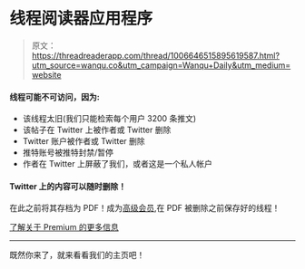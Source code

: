# 线程阅读器应用程序

> 原文：<https://threadreaderapp.com/thread/1006646515895619587.html?utm_source=wanqu.co&utm_campaign=Wanqu+Daily&utm_medium=website>

#### 线程可能不可访问，因为:

*   该线程太旧(我们只能检索每个用户 3200 条推文)
*   该帖子在 Twitter 上被作者或 Twitter 删除
*   Twitter 账户被作者或 Twitter 删除
*   推特账号被推特封禁/暂停
*   作者在 Twitter 上屏蔽了我们，或者这是一个私人帐户

#### Twitter 上的内容可以随时删除！

在此之前将其存档为 PDF！成为[高级会员](/premium),在 PDF 被删除之前保存好的线程！

[了解关于 Premium 的更多信息](/premium)

* * *

既然你来了，就来看看我们的主页吧！